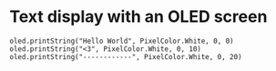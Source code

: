 # Text display with an OLED screen

```blocks
oled.printString("Hello World", PixelColor.White, 0, 0) 
oled.printString("<3", PixelColor.White, 0, 10) 
oled.printString("------------", PixelColor.White, 0, 20)
```
